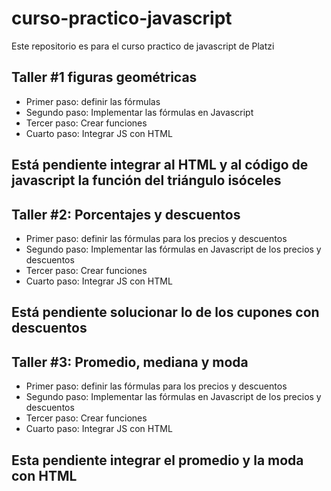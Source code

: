 # curso-practico-javascript
Este repositorio es para el curso practico de javascript de Platzi

## Taller #1 figuras geométricas

- Primer paso: definir las fórmulas
- Segundo paso: Implementar las fórmulas en Javascript
- Tercer paso: Crear funciones
- Cuarto paso: Integrar JS con HTML

## Está pendiente integrar al HTML y al código de javascript la función del triángulo isóceles

## Taller #2: Porcentajes y descuentos

- Primer paso: definir las fórmulas para los precios y descuentos
- Segundo paso: Implementar las fórmulas en Javascript de los precios y descuentos
- Tercer paso: Crear funciones
- Cuarto paso: Integrar JS con HTML

## Está pendiente solucionar lo de los cupones con descuentos

## Taller #3: Promedio, mediana y moda

- Primer paso: definir las fórmulas para los precios y descuentos
- Segundo paso: Implementar las fórmulas en Javascript de los precios y descuentos
- Tercer paso: Crear funciones
- Cuarto paso: Integrar JS con HTML

## Esta pendiente integrar el promedio y la moda con HTML
